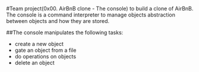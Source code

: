 #Team project(0x00. AirBnB clone - The console) to build a clone of AirBnB.
The console is a command interpreter to manage objects abstraction between objects and how they are stored.

##The console manipulates the following tasks:

   - create a new object
   - gate an object from a file
   - do operations on objects
   - delete an object

